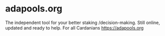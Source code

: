 # adapools.org

The independent tool for your better staking /decision-making. Still online, updated and ready to help. For all Cardanians https://adapools.org
